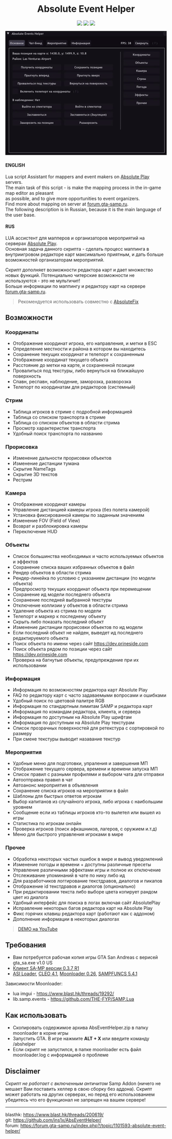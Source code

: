 <h1 align="center">Absolute Event Helper</h1>
<p align="center">
    <img src="https://img.shields.io/badge/made%20for-GTA%20SA--MP-blue" >
    <img src="https://img.shields.io/badge/Server-Absolute%20Play-red">
    <img src="https://img.shields.io/date/1531947600?label=released" >
</p>

![logo](https://github.com/ins1x/AbsEventHelper/raw/main/moonloader/resource/abseventhelper/demo.gif)

#### ENGLISH
Lua script Assistant for mappers and event makers on [Absolute Play](https://sa-mp.ru/) servers.   
The main task of this script - is make the mapping process in the in-game map editor as pleasant  
as possible, and to give more opportunities to event organizers.  
Find more about mapping on server at [forum.gta-samp.ru](https://forum.gta-samp.ru/index.php?/topic/1016832-%D0%BC%D0%B8%D1%80%D1%8B-%D0%BE%D0%BF%D0%B8%D1%81%D0%B0%D0%BD%D0%B8%D0%B5-%D1%80%D0%B0%D0%B1%D0%BE%D1%82%D1%8B-%D1%80%D0%B5%D0%B4%D0%B0%D0%BA%D1%82%D0%BE%D1%80%D0%B0-%D0%BA%D0%B0%D1%80%D1%82/).  
The following description is in Russian, because it is the main language of the user base.   

#### RUS
LUA ассистент для мапперов и организаторов мероприятий на серверах [Absolute Play](https://sa-mp.ru/).  
Основная задача данного скрипта - сделать процесс маппинга в внутриигровом редакторе карт максимально приятным, и дать больше возможностей организаторам мероприятий. 

Скрипт дополняет возможности редактора карт и дает множество новых функций. Потенциально читерские возможности не используются - это не мультичит!   
Больше информации по маппингу и редактору карт на сервере [forum.gta-samp.ru](https://forum.gta-samp.ru/index.php?/topic/1016832-%D0%BC%D0%B8%D1%80%D1%8B-%D0%BE%D0%BF%D0%B8%D1%81%D0%B0%D0%BD%D0%B8%D0%B5-%D1%80%D0%B0%D0%B1%D0%BE%D1%82%D1%8B-%D1%80%D0%B5%D0%B4%D0%B0%D0%BA%D1%82%D0%BE%D1%80%D0%B0-%D0%BA%D0%B0%D1%80%D1%82/).   

> Рекомендуется использовать совместно с [AbsoluteFix](https://github.com/ins1x/useful-samp-stuff/tree/main/luascripts/absolutefix)

## Возможности

### Координаты
- Отображение координат игрока, его направления, и метки в ESC
- Определение местности и района в котором вы находитесь
- Сохранение текущих координат и телепорт к сохраненным
- Отображение координат текущего объекта
- Расстояние до метки на карте, и сохраненной позиции
- Провалиться под текстуры, либо вернуться на ближайшую поверхность
- Спавн, респавн, наблюдение, заморозка, разворозка
- Телепорт по координатам для редакторов (системный)

### Стрим
- Таблица игроков в стриме с подробной информацией
- Таблица со списком транспорта в стриме
- Таблица со списком объектов в области стрима
- Просмотр характеристик транспорта
- Удобный поиск транспорта по названию

### Прорисовка
- Изменение дальности прорисовки объектов
- Изменение дистанции тумана
- Скрытие NameTags
- Скрытие 3D текстов
- Рестрим

### Камера
- Отображение координат камеры
- Управление дистанцией камеры игрока (без полета камерой)
- Установка фиксированной камеры по заданным значениям
- Изменение FOV (Field of View)
- Возврат и разблокировка камеры
- Переключение HUD

### Объекты
- Список большинства необходимых и часто используемых объектов и эффектов
- Сохранение списка ваших избранных объектов в файл
- Рендер объектов в области стрима
- Рендер-линейка по условию с указанием дистанции (по модели объекта)
- Предпросмотр текущих координат объекта при перемещении
- Сохранение ид модели последнего объекта
- Сохранение последней выбранной текстуры
- Отключение коллизии у объектов в области стрима
- Удаление объекта из стрима по модели
- Телепорт и маркер к последнему объекту
- Скрыть либо показать последний объект
- Изменение дистанции прорисовки объектов по ид модели
- Если последний объект не найден, выведет ид последнего редактируемого объекта
- Поиск объекта по имени через сайт https://dev.prineside.com
- Поиск объекта рядом по позиции через сайт https://dev.prineside.com
- Проверка на багнутые объекты, предупреждение при их использовании

### Информация
- Информация по возможностям редактора карт Absolute Play
- FAQ по редактору карт с часто задаваемыми вопросами и ошибками
- Удобный поиск по цветовой палитре RGB
- Информация по стандартным лимитам SAMP и редактора карт
- Информация по командам редактора, клиента, и сервера
- Информация по доступным на Absolute Play шрифтам
- Информация по доступным на Absolute Play текстурам
- Список прозрачных поверхностей для ретекстура с сортировкой по размеру
- При смене текстуры выводит назавание текстур

### Мероприятия
- Удобные меню для подготовки, упраления и завершения МП
- Отображение текущего сервера, времени и времени запуска МП
- Список правил с разными профилями и выбором чата для отправки
- Автоотправка правил в чат
- Автоанонс мероприятия в объявления
- Сохранение списка игроков на мероприятии в файл
- Шаблоны для быстрых ответов игрокам
- Выбор капитанов из случайного игрока, либо игрока с наибольшим уровнем
- Сообщение если из таблицы игроков кто-то вылетел или вышел из игры
- Статистика по игрокам онлайн
- Проверка игроков (поиск афкашников, лагеров, с оружием и.т.д)
- Меню для быстрого управления игроками в мире

### Прочее
- Обработка некоторых частых ошибок в мире и вывод уведомлений
- Изменение погоды и времени + доступны различные пресеты
- Управление различными эффектами игры и полное их отключение
- Отслеживание упоминаний в чате по нику либо ид
- Для разработчиков логгирование текстдравов, диалогов и пикапов
- Отображение id текстдравов и диалогов (опционально)
- При редактировании текста либо выборе цвета копирует рандом цвет из диалога
- Удобный интерфейс для поиска в логах включая сайт AbsolutePlay
- Исправление некоторых багов редактора карт на Absolute Play
- Фикс горячих клавиш редактора карт (работают как с аддоном)
- Дополнение информации в некоторых диалогах

> [DEMO на YouTube](https://www.youtube.com/watch?v=U9FFyutj_fw)

## Требования
- Вам потребуется рабочая копия игры GTA San Andreas с верисей gta_sa.exe v1.0 US
- [Клиент SA-MP версии 0.3.7 R1](https://samp.romzes.com/files/sa-mp-0.3.7-install.exe)
- [ASI Loader](https://www.gtagarage.com/mods/show.php?id=21709), [CLEO 4.1](https://cleo.li/ru), [Moonloader 0.26](https://www.blast.hk/threads/13305/), [SAMPFUNCS 5.4.1](https://www.blast.hk/threads/17/)

Зависимости Moonloader:
* lua imgui - https://www.blast.hk/threads/19292/
* lib.samp.events - https://github.com/THE-FYP/SAMP.Lua

## Как использовать
* Скопировать содержимое архива AbsEventHelper.zip в папку moonloader в корне игры
* Запустить GTA. В игре нажмите **ALT + X** или введите команду /abshelper
* Если скрипт не запустился, в папке moonloader есть файл moonloader.log с информацией о проблеме

## Disclaimer 
Скрипт *не работает с включенным античитом* Samp Addon (ничего не мешает Вам поставить хелпер в свою сборку без аддона). Скрипт может работать на других серверах, но перед его использованием убедитесь что его функционал не запрещен на вашем сервере! 

---------------------------------------------

blasthk: https://www.blast.hk/threads/200619/  
git: https://github.com/ins1x/AbsEventHelper/  
forum: https://forum.gta-samp.ru/index.php?/topic/1101593-absolute-event-helper/  